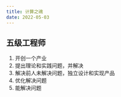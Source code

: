 ```yaml
---
title: 计算之魂
date: 2022-05-03
---
```


## 五级工程师

1. 开创一个产业
2. 提出理论和实践问题，并解决
3. 解决前人未解决问题，独立设计和实现产品
4. 优化解决问题
5. 能解决问题



